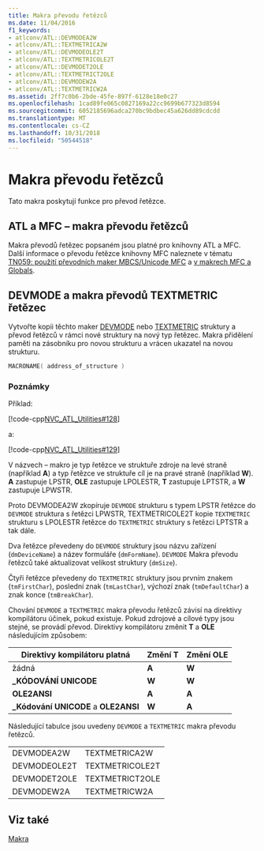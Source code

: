 ```yaml
---
title: Makra převodu řetězců
ms.date: 11/04/2016
f1_keywords:
- atlconv/ATL::DEVMODEA2W
- atlconv/ATL::TEXTMETRICA2W
- atlconv/ATL::DEVMODEOLE2T
- atlconv/ATL::TEXTMETRICOLE2T
- atlconv/ATL::DEVMODET2OLE
- atlconv/ATL::TEXTMETRICT2OLE
- atlconv/ATL::DEVMODEW2A
- atlconv/ATL::TEXTMETRICW2A
ms.assetid: 2ff7c0b6-2bde-45fe-897f-6128e18e0c27
ms.openlocfilehash: 1cad89fe065c0827169a22cc9699b677323d8594
ms.sourcegitcommit: 6052185696adca270bc9bdbec45a626dd89cdcdd
ms.translationtype: MT
ms.contentlocale: cs-CZ
ms.lasthandoff: 10/31/2018
ms.locfileid: "50544518"
---
```

# <a name="string-conversion-macros"></a>Makra převodu řetězců

Tato makra poskytují funkce pro převod řetězce.

##  <a name="atl_and_mfc_string_conversion_macros"></a>  ATL a MFC – makra převodu řetězců

Makra převodů řetězec popsaném jsou platné pro knihovny ATL a MFC. Další informace o převodu řetězce knihovny MFC naleznete v tématu [TN059: použití převodních maker MBCS/Unicode MFC](../../mfc/tn059-using-mfc-mbcs-unicode-conversion-macros.md) a [v makrech MFC a Globals](../../mfc/reference/mfc-macros-and-globals.md).

##  <a name="devmode_and_textmetric_string_conversion_macros"></a>  DEVMODE a makra převodů TEXTMETRIC řetězec

Vytvořte kopii těchto maker [DEVMODE](/windows/desktop/api/wingdi/ns-wingdi-_devicemodea) nebo [TEXTMETRIC](/windows/desktop/api/wingdi/ns-wingdi-tagtextmetrica) struktury a převod řetězců v rámci nové struktury na nový typ řetězec. Makra přidělení paměti na zásobníku pro novou strukturu a vrácen ukazatel na novou strukturu.

```cpp
MACRONAME( address_of_structure )
```

### <a name="remarks"></a>Poznámky

Příklad:

[!code-cpp[NVC_ATL_Utilities#128](../../atl/codesnippet/cpp/string-conversion-macros_1.cpp)]

a:

[!code-cpp[NVC_ATL_Utilities#129](../../atl/codesnippet/cpp/string-conversion-macros_2.cpp)]

V názvech – makro je typ řetězce ve struktuře zdroje na levé straně (například **A**) a typ řetězce ve struktuře cíl je na pravé straně (například **W**). **A** zastupuje LPSTR, **OLE** zastupuje LPOLESTR, **T** zastupuje LPTSTR, a **W** zastupuje LPWSTR.

Proto DEVMODEA2W zkopíruje `DEVMODE` strukturu s typem LPSTR řetězce do `DEVMODE` struktura s řetězci LPWSTR, TEXTMETRICOLE2T kopie `TEXTMETRIC` strukturu s LPOLESTR řetězce do `TEXTMETRIC` struktury s řetězci LPTSTR a tak dále.

Dva řetězce převedeny do `DEVMODE` struktury jsou názvu zařízení (`dmDeviceName`) a název formuláře (`dmFormName`). `DEVMODE` Makra převodu řetězců také aktualizovat velikost struktury (`dmSize`).

Čtyři řetězce převedeny do `TEXTMETRIC` struktury jsou prvním znakem (`tmFirstChar`), poslední znak (`tmLastChar`), výchozí znak (`tmDefaultChar`) a znak konce (`tmBreakChar`).

Chování `DEVMODE` a `TEXTMETRIC` makra převodu řetězců závisí na direktivy kompilátoru účinek, pokud existuje. Pokud zdrojové a cílové typy jsou stejné, se provádí převod. Direktivy kompilátoru změnit **T** a **OLE** následujícím způsobem:

|Direktivy kompilátoru platná|Změní T|Změní OLE|
|----------------------------------|---------------|-----------------|
|žádná|**A**|**W**|
|**\_KÓDOVÁNÍ UNICODE**|**W**|**W**|
|**OLE2ANSI**|**A**|**A**|
|**\_Kódování UNICODE** a **OLE2ANSI**|**W**|**A**|

Následující tabulce jsou uvedeny `DEVMODE` a `TEXTMETRIC` makra převodu řetězců.

|||
|-|-|
|DEVMODEA2W|TEXTMETRICA2W|
|DEVMODEOLE2T|TEXTMETRICOLE2T|
|DEVMODET2OLE|TEXTMETRICT2OLE|
|DEVMODEW2A|TEXTMETRICW2A|

## <a name="see-also"></a>Viz také

[Makra](../../atl/reference/atl-macros.md)
